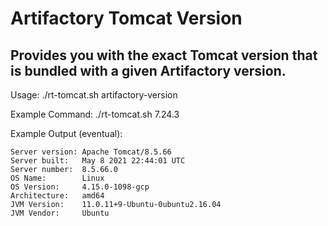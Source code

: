 # Artifactory Tomcat Version

## Provides you with the exact Tomcat version that is bundled with a given Artifactory version.

Usage: ./rt-tomcat.sh artifactory-version

Example Command: ./rt-tomcat.sh 7.24.3

Example Output (eventual):
  ```
  Server version: Apache Tomcat/8.5.66
Server built:   May 8 2021 22:44:01 UTC
Server number:  8.5.66.0
OS Name:        Linux
OS Version:     4.15.0-1098-gcp
Architecture:   amd64
JVM Version:    11.0.11+9-Ubuntu-0ubuntu2.16.04
JVM Vendor:     Ubuntu
  ```
